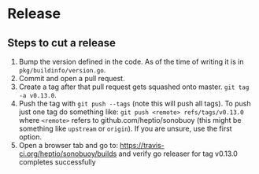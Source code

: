 # Release

## Steps to cut a release

1. Bump the version defined in the code. As of the time of writing it is in
   `pkg/buildinfo/version.go`.
1. Commit and open a pull request.
1. Create a tag after that pull request gets squashed onto master. `git tag -a v0.13.0`.
1. Push the tag with `git push --tags` (note this will push all tags). To push
   just one tag do something like: `git push <remote> refs/tags/v0.13.0` where
   `<remote>` refers to github.com/heptio/sonobuoy (this might be something like
   `upstream` or `origin`). If you are unsure, use the first option.
1. Open a browser tab and go to: https://travis-ci.org/heptio/sonobuoy/builds 
    and verify go releaser for tag v0.13.0 completes successfully

